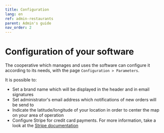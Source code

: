 ```yaml
---
title: Configuration
lang: en
ref: admin-restaurants
parent: Admin's guide
nav_order: 2
---
```


# Configuration of your software

The cooperative which manages and uses the software can configure it according to its needs, with the page `Configuration > Parameters`.

It is possible to:
- Set a brand name which will be displayed in the header and in email signatures
- Set administrator's email address which notifications of new orders will be send to
- Indicate the latitude/longitude of your location in order to center the map on your area of operation
- Configure Stripe for credit card payments. For more information, take a look at the [Stripe documentation](/en/admin/stripe-payments.html)
